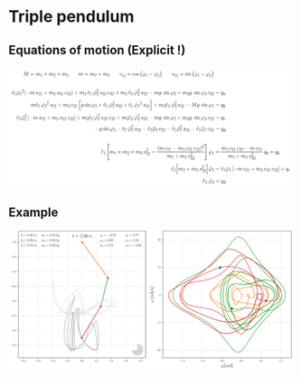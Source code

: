 # Triple pendulum

## Equations of motion (Explicit !)
![ode](./ode_triple_explicit.png)

## Example
![example](./triple_pendulum.svg)
